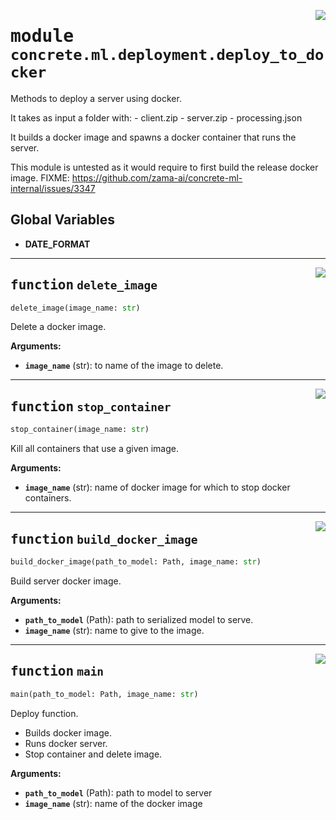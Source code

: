 <!-- markdownlint-disable -->

<a href="https://github.com/zama-ai/concrete-ml-internal/tree/release/1.0.x/src/concrete/ml/deployment/deploy_to_docker.py#L0"><img align="right" style="float:right;" src="https://img.shields.io/badge/-source-cccccc?style=flat-square"></a>

# <kbd>module</kbd> `concrete.ml.deployment.deploy_to_docker`

Methods to deploy a server using docker.

It takes as input a folder with:
\- client.zip
\- server.zip
\- processing.json

It builds a docker image and spawns a docker container that runs the server.

This module is untested as it would require to first build the release docker image. FIXME: https://github.com/zama-ai/concrete-ml-internal/issues/3347

## **Global Variables**

- **DATE_FORMAT**

______________________________________________________________________

<a href="https://github.com/zama-ai/concrete-ml-internal/tree/release/1.0.x/src/concrete/ml/deployment/deploy_to_docker.py#L25"><img align="right" style="float:right;" src="https://img.shields.io/badge/-source-cccccc?style=flat-square"></a>

## <kbd>function</kbd> `delete_image`

```python
delete_image(image_name: str)
```

Delete a docker image.

**Arguments:**

- <b>`image_name`</b> (str):  to name of the image to delete.

______________________________________________________________________

<a href="https://github.com/zama-ai/concrete-ml-internal/tree/release/1.0.x/src/concrete/ml/deployment/deploy_to_docker.py#L38"><img align="right" style="float:right;" src="https://img.shields.io/badge/-source-cccccc?style=flat-square"></a>

## <kbd>function</kbd> `stop_container`

```python
stop_container(image_name: str)
```

Kill all containers that use a given image.

**Arguments:**

- <b>`image_name`</b> (str):  name of docker image for which to stop docker containers.

______________________________________________________________________

<a href="https://github.com/zama-ai/concrete-ml-internal/tree/release/1.0.x/src/concrete/ml/deployment/deploy_to_docker.py#L51"><img align="right" style="float:right;" src="https://img.shields.io/badge/-source-cccccc?style=flat-square"></a>

## <kbd>function</kbd> `build_docker_image`

```python
build_docker_image(path_to_model: Path, image_name: str)
```

Build server docker image.

**Arguments:**

- <b>`path_to_model`</b> (Path):  path to serialized model to serve.
- <b>`image_name`</b> (str):  name to give to the image.

______________________________________________________________________

<a href="https://github.com/zama-ai/concrete-ml-internal/tree/release/1.0.x/src/concrete/ml/deployment/deploy_to_docker.py#L83"><img align="right" style="float:right;" src="https://img.shields.io/badge/-source-cccccc?style=flat-square"></a>

## <kbd>function</kbd> `main`

```python
main(path_to_model: Path, image_name: str)
```

Deploy function.

- Builds docker image.
- Runs docker server.
- Stop container and delete image.

**Arguments:**

- <b>`path_to_model`</b> (Path):  path to model to server
- <b>`image_name`</b> (str):  name of the docker image
